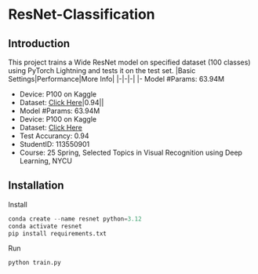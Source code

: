 # ResNet-Classification
## Introduction
This project trains a Wide ResNet model on specified dataset (100 classes) using PyTorch Lightning and tests it on the test set.
|Basic Settings|Performance|More Info|
|-|-|-|
|- Model \#Params: 63.94M
- Device: P100 on Kaggle
- Dataset: [Click Here](https://drive.google.com/file/d/1fx4Z6xl5b6r4UFkBrn5l0oPEIagZxQ5u/view?usp=drive_link)|0.94||
- Model \#Params: 63.94M
- Device: P100 on Kaggle
- Dataset: [Click Here](https://drive.google.com/file/d/1fx4Z6xl5b6r4UFkBrn5l0oPEIagZxQ5u/view?usp=drive_link)
- Test Accurancy: 0.94
- StudentID: 113550901
- Course: 25 Spring, Selected Topics in Visual Recognition using Deep Learning, NYCU

## Installation
Install
```python
conda create --name resnet python=3.12
conda activate resnet
pip install requirements.txt
```
Run
```python
python train.py
```

